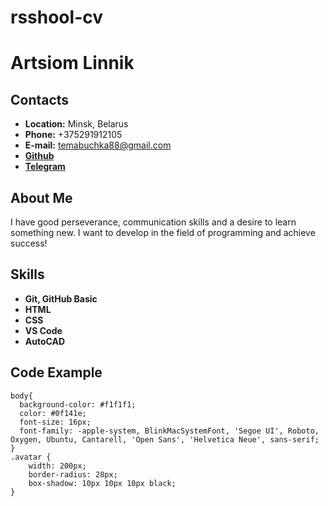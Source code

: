 # rsshool-cv
# Artsiom Linnik
## Contacts
* **Location:** Minsk, Belarus
* **Phone:** +375291912105
* **E-mail:** temabuchka88@gmail.com
* [**Github**](https://github.com/temabuchka88)
* [**Telegram**](https://t.me/fetsgsgshfjfkkf)


## About Me
I have good perseverance, communication skills and a desire to learn something new. I want to develop in the field of programming and achieve success!


## Skills 
* **Git, GitHub Basic**
* **HTML**
* **CSS**
* **VS Code**
* **AutoCAD**

## Code Example 
```
body{
  background-color: #f1f1f1;
  color: #0f141e;
  font-size: 16px;
  font-family: -apple-system, BlinkMacSystemFont, 'Segoe UI', Roboto, Oxygen, Ubuntu, Cantarell, 'Open Sans', 'Helvetica Neue', sans-serif;
}
.avatar {
    width: 200px;
    border-radius: 28px;
    box-shadow: 10px 10px 10px black;
}
```
